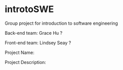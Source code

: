 # introtoSWE
Group project for introduction to software engineering 

Back-end team:
Grace Hu
?

Front-end team:
Lindsey Seay 
?

Project Name:

Project Description:
